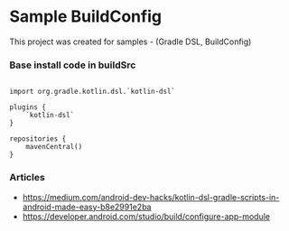 # Sample BuildConfig

This project was created for samples - (Gradle DSL, BuildConfig)

### Base install code in buildSrc

```Gradle

import org.gradle.kotlin.dsl.`kotlin-dsl`

plugins {
    `kotlin-dsl`
}

repositories {
    mavenCentral()
}

```


### Articles
- https://medium.com/android-dev-hacks/kotlin-dsl-gradle-scripts-in-android-made-easy-b8e2991e2ba
- https://developer.android.com/studio/build/configure-app-module
